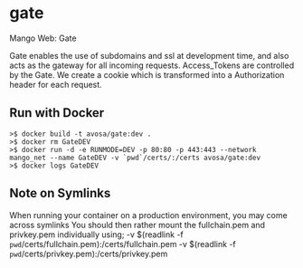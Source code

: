 # gate
Mango Web: Gate

Gate enables the use of subdomains and ssl at development time, and also acts as the gateway for all incoming requests.
Access_Tokens are controlled by the Gate. We create a cookie which is transformed into a Authorization header for each request.

## Run with Docker
```
>$ docker build -t avosa/gate:dev .
>$ docker rm GateDEV
>$ docker run -d -e RUNMODE=DEV -p 80:80 -p 443:443 --network mango_net --name GateDEV -v `pwd`/certs/:/certs avosa/gate:dev
>$ docker logs GateDEV
```

## Note on Symlinks
When running your container on a production environment, you may come across symlinks
You should then rather mount the fullchain.pem and privkey.pem individually using;
-v $(readlink -f `pwd`/certs/fullchain.pem):/certs/fullchain.pem -v $(readlink -f `pwd`/certs/privkey.pem):/certs/privkey.pem
